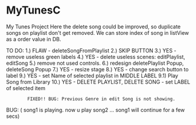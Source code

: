 # MyTunesC
My Tunes Project
Here the delete song could be improved, so duplicate songs on playlist don't get removed. We can store index of song in listView as a order value in DB. 

TO DO:
			1.) FLAW - deleteSongFromPlaylist
2.) SKIP BUTTON
			3.) YES - remove useless green labels
			4.) YES - delete useless scenes: editPlaylist, editSong
5.) remove not used controls.
6.) redesign deletePlaylist Popup, deleteSong Popup
			7.) YES - resize stage
			8.) YES - change search button to label
			9.) YES - set Name of selected playlist in MIDDLE LABEL
9.1) Play Song from Library
			10.) YES - DELETE PLAYLIST, DELETE SONG - set LABEL of selected item

			FIXED!! BUG: Previous Genre in edit Song is not showing.

BUG: ( song1 is playing. now u play song2 ... song1 will continue for a few secs)
